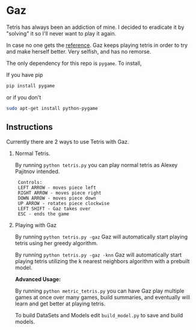 Gaz
==============

Tetris has always been an addiction of mine. I decided to eradicate it by "solving" it so I'll never want to play it again.

In case no one gets the [reference](http://zim.wikia.com/wiki/Gaz_Membrane). Gaz keeps playing tetris in order to try and make herself better. Very selfish, and has no remorse.

The only dependency for this repo is ```pygame```. To install,

If you have pip
```bash
pip install pygame
```

or if you don't
```bash
sudo apt-get install python-pygame
```

Instructions
---------------------

Currently there are 2 ways to use Tetris with Gaz.

1. Normal Tetris.
        
    By running ```python tetris.py``` you can play normal tetris as 
    Alexey Pajitnov intended.
    
        Controls:
        LEFT ARROW - moves piece left
        RIGHT ARROW - moves piece right
        DOWN ARROW - moves piece down
        UP ARROW - rotates piece clockwise
        LEFT SHIFT - Gaz takes over
        ESC - ends the game

2. Playing with Gaz

    By running ```python tetris.py -gaz``` Gaz will automatically start playing tetris using her greedy algorithm.
    
    By running ```python tetris.py -gaz -knn``` Gaz will automatically start playing tetris utilizing the k nearest neighbors algorithm with a prebuilt model.
    
    **Advanced Usage:**
    
    By running ```python metric_tetris.py``` you can have Gaz play multiple games at once over many games, build summaries, and eventually will learn and get better at playing tetris.

    To build DataSets and Models edit ```build_model.py``` to save and build models.